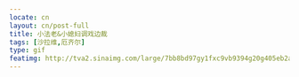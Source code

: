 ```yaml
---
locate: cn
layout: cn/post-full
title: 小法老&小媳妇调戏边裁
tags: [沙拉维,厄齐尔]
type: gif
featimg: http://tva2.sinaimg.com/large/7bb8bd97gy1fxc9vb9394g20g405eb2a.gif
---
```


